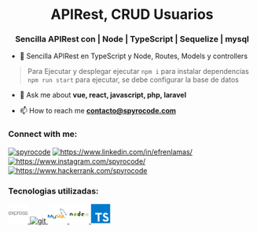 <h1 align="center">APIRest, CRUD Usuarios</h1>
<h3 align="center">Sencilla APIRest con  | Node | TypeScript | Sequelize | mysql </h3>

- 🌱 Sencilla APIRest en TypeScript y Node, Routes, Models y controllers 

>Para Ejecutar y desplegar
> ejecutar `npm i` para instalar dependencias
> `npm run start` para ejecutar, se debe configurar la base de datos

- 💬 Ask me about **vue, react, javascript, php, laravel**

- 📫 How to reach me **contacto@spyrocode.com**

<h3 align="left">Connect with me:</h3>
<p align="left">
<a href="https://twitter.com/spyrocode" target="blank"><img align="center" src="https://raw.githubusercontent.com/rahuldkjain/github-profile-readme-generator/master/src/images/icons/Social/twitter.svg" alt="spyrocode" height="30" width="40" /></a>
<a href="https://linkedin.com/in/https://www.linkedin.com/in/efrenlamas/" target="blank"><img align="center" src="https://raw.githubusercontent.com/rahuldkjain/github-profile-readme-generator/master/src/images/icons/Social/linked-in-alt.svg" alt="https://www.linkedin.com/in/efrenlamas/" height="30" width="40" /></a>
<a href="https://instagram.com/https://www.instagram.com/spyrocode/" target="blank"><img align="center" src="https://raw.githubusercontent.com/rahuldkjain/github-profile-readme-generator/master/src/images/icons/Social/instagram.svg" alt="https://www.instagram.com/spyrocode/" height="30" width="40" /></a>
<a href="https://www.hackerrank.com/https://www.hackerrank.com/spyrocode" target="blank"><img align="center" src="https://raw.githubusercontent.com/rahuldkjain/github-profile-readme-generator/master/src/images/icons/Social/hackerrank.svg" alt="https://www.hackerrank.com/spyrocode" height="30" width="40" /></a>
</p>

<h3 align="left">Tecnologias utilizadas:</h3>
<p align="left"> <a href="https://expressjs.com" target="_blank" rel="noreferrer"> <img src="https://raw.githubusercontent.com/devicons/devicon/master/icons/express/express-original-wordmark.svg" alt="express" width="40" height="40"/> </a> <a href="https://git-scm.com/" target="_blank" rel="noreferrer"> <img src="https://www.vectorlogo.zone/logos/git-scm/git-scm-icon.svg" alt="git" width="40" height="40"/> </a> <a href="https://www.mysql.com/" target="_blank" rel="noreferrer"> <img src="https://raw.githubusercontent.com/devicons/devicon/master/icons/mysql/mysql-original-wordmark.svg" alt="mysql" width="40" height="40"/> </a> <a href="https://nodejs.org" target="_blank" rel="noreferrer"> <img src="https://raw.githubusercontent.com/devicons/devicon/master/icons/nodejs/nodejs-original-wordmark.svg" alt="nodejs" width="40" height="40"/> </a> <a href="https://www.typescriptlang.org/" target="_blank" rel="noreferrer"> <img src="https://raw.githubusercontent.com/devicons/devicon/master/icons/typescript/typescript-original.svg" alt="typescript" width="40" height="40"/> </a> </p>

